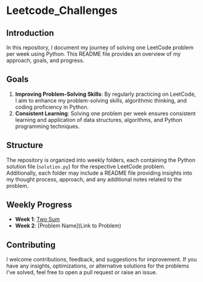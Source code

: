 # Leetcode_Challenges

## Introduction

In this repository, I document my journey of solving one LeetCode problem per week using Python. This README file provides an overview of my approach, goals, and progress.

## Goals

1. **Improving Problem-Solving Skills**: By regularly practicing on LeetCode, I aim to enhance my problem-solving skills, algorithmic thinking, and coding proficiency in Python.
2. **Consistent Learning**: Solving one problem per week ensures consistent learning and application of data structures, algorithms, and Python programming techniques.

## Structure

The repository is organized into weekly folders, each containing the Python solution file (`solution.py`) for the respective LeetCode problem. Additionally, each folder may include a README file providing insights into my thought process, approach, and any additional notes related to the problem.

## Weekly Progress

- **Week 1**: [Two Sum](https://leetcode.com/problems/two-sum/)
- **Week 2**: [Problem Name](Link to Problem)

## Contributing

I welcome contributions, feedback, and suggestions for improvement. If you have any insights, optimizations, or alternative solutions for the problems I've solved, feel free to open a pull request or raise an issue.
